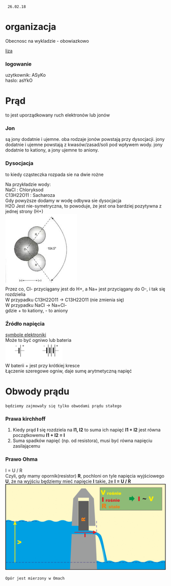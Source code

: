 
` 26.02.18`
# organizacja

Obecnosc na wykladzie - obowiazkowo

[liza](http://liza.umcs.lublin.pl/~skotyra)

### logowanie
uzytkownik: ASyKo  
haslo:      asYkO  

# Prąd
to jest uporządkowany ruch elektronów lub jonów  

### Jon
są jony dodatnie i ujemne.
oba rodzaje jonów powstają przy dysocjacji.
jony dodatnie i ujemne powstają z kwasów/zasad/soli pod wpływem wody.
jony dodatnie to kationy, a jony ujemne to aniony.

### Dysocjacja 
to kiedy cząsteczka rozpada sie na dwie rożne

Na przykładzie wody:  
NaCl : Chloryksod  
C13H22O11 : Sacharoza  
Gdy powyższe dodamy w wodę odbywa sie dysocjacja  
H2O Jest nie-symetryczna, to powoduje, że jest ona bardziej pozytywna z jednej strony (H+)  
![](h2o.jfif)  
Przez co, Cl- przyciągany jest do H+, a Na+ jest przyciągany do O-, i tak się rozdzielia  
W przypadku C13H22O11 -> C13H22O11 (nie zmienia się)  
W przypadku NaCl -> Na+Cl-   
gdzie + to kationy, - to aniony

### Źródło napięcia 
[symbole elektroniki](https://en.wikipedia.org/wiki/Electronic_symbol)  
Może to być ogniwo lub bateria  
![](bateria.png)  
W baterii + jest przy krótkiej kresce  
Łączenie szeregowe ogniw, daje sumę arytmetyczną napięć

# Obwody prądu
` będziemy zajmowały się tylko obwodami prądu stałego `

### Prawa kirchhoff
1. Kiedy prąd **I** się rozdziela na **I1, I2** to suma ich napięć **I1 + I2** jest równa początkowemu **I1 + I2 = I**  
2. Suma spadków napięć (np. od resistora), musi być równa napięciu zasilającemu
### Prawo Ohma  
I = U / R  
Czyli, gdy mamy opornik(resistor) **R**, pochloni on tyle napięcia wyjściowego **U**, że na wyjściu będziemy mieć napięcie **I** takie, że **I = U / R**   
![](ohm.gif)  

` Opór jest mierzony w Omach `   



